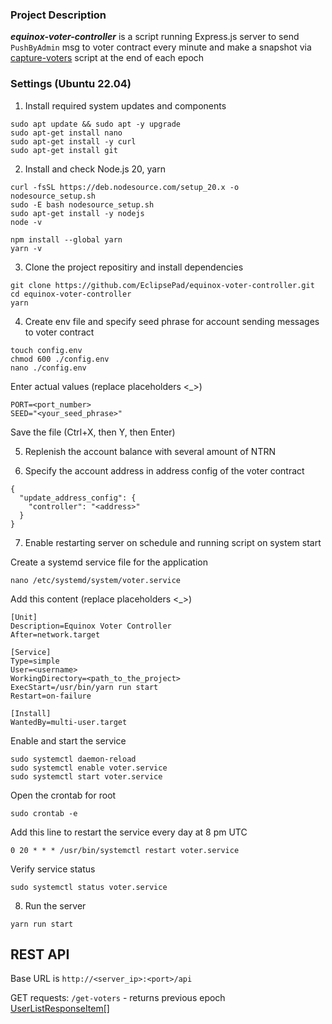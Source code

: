 ### Project Description

***equinox-voter-controller*** is a script running Express.js server to send `PushByAdmin` msg to voter contract every minute and make a snapshot via [capture-voters](https://github.com/EclipsePad/eclipse-contracts-core/blob/main/scripts/src/workflow/capture-voters.ts) script at the end of each epoch


### Settings (Ubuntu 22.04)

1) Install required system updates and components
```
sudo apt update && sudo apt -y upgrade
sudo apt-get install nano
sudo apt-get install -y curl
sudo apt-get install git
```

2) Install and check Node.js 20, yarn
```
curl -fsSL https://deb.nodesource.com/setup_20.x -o nodesource_setup.sh
sudo -E bash nodesource_setup.sh
sudo apt-get install -y nodejs
node -v

npm install --global yarn
yarn -v
```

3) Clone the project repositiry and install dependencies

```
git clone https://github.com/EclipsePad/equinox-voter-controller.git
cd equinox-voter-controller
yarn
```

4) Create env file and specify seed phrase for account sending messages to voter contract

```
touch config.env
chmod 600 ./config.env
nano ./config.env
```

Enter actual values (replace placeholders <_>)

```
PORT=<port_number>
SEED="<your_seed_phrase>"
```

Save the file (Ctrl+X, then Y, then Enter)

5) Replenish the account balance with several amount of NTRN

6) Specify the account address in address config of the voter contract

```
{
  "update_address_config": {
    "controller": "<address>"
  }
}
```

7) Enable restarting server on schedule and running script on system start

Create a systemd service file for the application
```
nano /etc/systemd/system/voter.service
```

Add this content (replace placeholders <_>)
```
[Unit]
Description=Equinox Voter Controller
After=network.target

[Service]
Type=simple
User=<username>
WorkingDirectory=<path_to_the_project>
ExecStart=/usr/bin/yarn run start
Restart=on-failure

[Install]
WantedBy=multi-user.target
```

Enable and start the service
```
sudo systemctl daemon-reload
sudo systemctl enable voter.service
sudo systemctl start voter.service
```

Open the crontab for root
```
sudo crontab -e
```

Add this line to restart the service every day at 8 pm UTC
```
0 20 * * * /usr/bin/systemctl restart voter.service
```

Verify service status
```
sudo systemctl status voter.service
```

8) Run the server

```
yarn run start
```


## REST API

Base URL is `http://<server_ip>:<port>/api`

GET requests:
`/get-voters` - returns previous epoch [UserListResponseItem[]](https://github.com/EclipsePad/eclipse-contracts-core/blob/main/scripts/src/interfaces/Voter.types.ts#L277)

